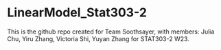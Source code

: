 # LinearModel_Stat303-2

This is the github repo created for Team Soothsayer, with members: Julia Chu, Yiru Zhang, Victoria Shi, Yuyan Zhang for STAT303-2 W23. 
